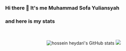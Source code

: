 ### Hi there 👋 It's me Muhammad Sofa Yuliansyah

### and here is my stats
<p align="center"><br /><br />
  <img src="https://github-readme-stats.vercel.app/api?username=Muhammad-sofa&show_icons=true&include_all_commits=true&theme=chartreuse-dark" alt="hossein heydari's GitHub stats" />
   <img src="https://github-readme-stats.vercel.app/api/top-langs/?username=Muhammad-sofa&layout=compact&theme=chartreuse-dark&langs_count=5"/>
</p>

<!--
**Muhammad-sofa/Muhammad-sofa** is a ✨ _special_ ✨ repository because its `README.md` (this file) appears on your GitHub profile.

Here are some ideas to get you started:

- 🔭 I’m currently working on ...
- 🌱 I’m currently learning ...
- 👯 I’m looking to collaborate on ...
- 🤔 I’m looking for help with ...
- 💬 Ask me about ...
- 📫 How to reach me: ...
- 😄 Pronouns: ...
- ⚡ Fun fact: ...
-->
